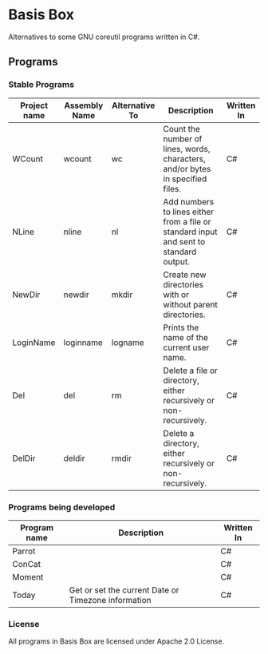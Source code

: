 # Basis Box
 Alternatives to some GNU coreutil programs written in C#.
 
## Programs

### Stable Programs
| Project name | Assembly Name | Alternative To | Description | Written  In |
|-|-|-|-|-|
| WCount | wcount | wc | Count the number of lines, words, characters, and/or bytes in specified files. | C# |
| NLine | nline | nl | Add numbers to lines either from a file or standard input and sent to standard output. | C# |
| NewDir | newdir | mkdir | Create new directories with or without parent directories. | C# |
| LoginName | loginname | logname | Prints the name of the current user name. | C# |
| Del | del | rm | Delete a file or directory, either recursively or non-recursively. | C# |
| DelDir | deldir | rmdir | Delete a directory, either recursively or non-recursively. | C# |


### Programs being developed
| Program name | Description | Written  In |
|-|-|-|
| Parrot | | C# |
| ConCat | | C# |
| Moment | | C# |
| Today | Get or set the current Date or Timezone information | C# |

### License
All programs in Basis Box are licensed under Apache 2.0 License.
